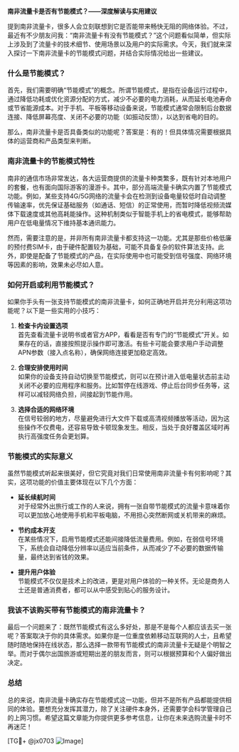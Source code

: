 **南非流量卡是否有节能模式？——深度解读与实用建议**

提到南非流量卡，很多人会立刻联想到它是否能带来畅快无阻的网络体验。不过，最近有不少朋友问我：“南非流量卡有没有节能模式？”这个问题看似简单，但实际上涉及到了流量卡的技术细节、使用场景以及用户的实际需求。今天，我们就来深入探讨一下南非流量卡的节能模式问题，并结合实际情况给出一些建议。

### 什么是节能模式？

首先，我们需要明确“节能模式”的概念。所谓节能模式，是指在设备运行过程中，通过降低功耗或优化资源分配的方式，减少不必要的电力消耗，从而延长电池寿命或节省能源成本。对于手机、平板等移动设备来说，节能模式通常会限制后台数据连接、降低屏幕亮度、关闭不必要的功能（如振动反馈），以达到省电的目的。

那么，南非流量卡是否具备类似的功能呢？答案是：有的！但具体情况需要根据具体的运营商和产品类型来判断。

### 南非流量卡的节能模式特性

南非的通信市场非常发达，各大运营商提供的流量卡种类繁多，既有针对本地用户的套餐，也有面向国际游客的漫游卡。其中，部分高端流量卡确实内置了节能模式功能。例如，某些支持4G/5G网络的流量卡会在检测到设备电量较低时自动调整传输速率，优先保证基础服务（如通话、短信）的正常使用，而暂时降低视频流媒体下载速度或其他高耗能操作。这种机制类似于智能手机上的省电模式，能够帮助用户在低电量情况下维持基本通讯能力。

然而，需要注意的是，并非所有南非流量卡都支持这一功能。尤其是那些价格低廉的预付费SIM卡，由于硬件配置较为基础，可能不具备复杂的软件算法支持。此外，即使是配备了节能模式的产品，在实际使用中也可能受到信号强度、网络环境等因素的影响，效果未必尽如人意。

### 如何开启或利用节能模式？

如果你手头有一张支持节能模式的南非流量卡，如何正确地开启并充分利用这项功能呢？以下是一些实用的小技巧：

1. **检查卡内设置选项**  
   首先查看流量卡说明书或者官方APP，看看是否有专门的“节能模式”开关。如果存在的话，直接按照提示操作即可激活。有些卡可能会要求用户手动调整APN参数（接入点名称），确保网络连接更加稳定高效。

2. **合理安排使用时间**  
   如果你的设备支持自动切换至节能模式，则可以在预计进入低电量状态前主动关闭不必要的应用程序和服务。比如暂停在线游戏、停止后台同步任务等，这样可以减轻网络负担，间接起到节能作用。

3. **选择合适的网络环境**  
   在信号较弱的地方，尽量避免进行大文件下载或高清视频播放等活动，因为这些操作不仅费电，还容易导致卡顿现象发生。相反，当处于良好覆盖区域时再执行高强度任务会更划算。

### 节能模式的实际意义

虽然节能模式听起来很美好，但它究竟对我们日常使用南非流量卡有何影响呢？其实，这项功能的价值主要体现在以下几个方面：

- **延长续航时间**  
  对于经常外出旅行或工作的人来说，拥有一张自带节能模式的流量卡意味着你可以更加放心地使用手机和平板电脑，不用担心突然断网或关机带来的麻烦。

- **节约成本开支**  
  在某些情况下，启用节能模式还能间接降低流量费用。例如，在弱信号环境下，系统会自动降低分辨率以适应当前条件，从而减少了不必要的数据传输量，最终达到省钱的效果。

- **提升用户体验**  
  节能模式不仅仅是技术上的改进，更是对用户体验的一种关怀。无论是商务人士还是普通消费者，都可以从中感受到贴心的服务设计。

### 我该不该购买带有节能模式的南非流量卡？

最后一个问题来了：既然节能模式有这么多好处，那是不是每个人都应该去买一张呢？答案取决于你的具体需求。如果你是一位重度依赖移动互联网的人士，且希望随时随地保持在线状态，那么选择一款带有节能模式的南非流量卡无疑是个明智之举。而对于偶尔出国旅游或短期出差的朋友而言，则可以根据预算和个人偏好做出决定。

### 总结

总的来说，南非流量卡确实存在节能模式这一功能，但并不是所有产品都能提供相同的体验。要想充分发挥其潜力，除了关注硬件本身外，还需要学会科学管理自己的上网习惯。希望这篇文章能为你提供更多参考信息，让你在未来选购流量卡时不再迷茫！

[TG💪+ @jx0703 ![Image](https://github.com/user-attachments/assets/dbca1d08-cadb-493c-b0ec-ad6f7a83f270)]